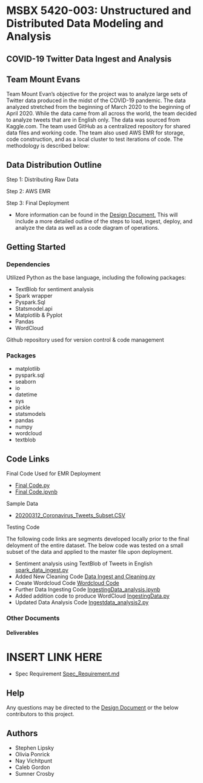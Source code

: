 # MSBX 5420-003: Unstructured and Distributed Data Modeling and Analysis
## COVID-19 Twitter Data Ingest and Analysis
## Team Mount Evans

Team Mount Evan’s objective for the project was to analyze large sets of Twitter data produced in the midst of the COVID-19 pandemic. The data analyzed stretched from the beginning of March 2020 to the beginning of April 2020. While the data came from all across the world, the team decided to analyze tweets that are in English only. The data was sourced from Kaggle.com. The team used GitHub as a centralized repository for shared data files and working code. The team also used AWS EMR for storage, code construction, and as a local cluster to test iterations of code. The methodology is described below:

## Data Distribution Outline

Step 1: Distributing Raw Data

Step 2: AWS EMR

Step 3: Final Deployment

* More information can be found in the [Design Document.](https://github.com/MSBX5420/team_mount_evans/blob/master/DesignDocument.md) This will include a more detailed outline of the steps to load, ingest, deploy, and analyze the data as well as a code diagram of operations.

## Getting Started

### Dependencies

Utilized Python as the base language, including the following packages:
* TextBlob for sentiment analysis
* Spark wrapper
* Pyspark.Sql
* Statsmodel.api
* Matplotlib & Pyplot
* Pandas
* WordCloud

Github repository used for version control & code management

### Packages
* matplotlib 
* pyspark.sql
* seaborn
* io 
* datetime
* sys
* pickle 
* statsmodels
* pandas
* numpy
* wordcloud
* textblob

## Code Links

Final Code Used for EMR Deployment
* [Final Code.py](https://github.com/MSBX5420/team_mount_evans/blob/master/code_prod/Final%20Code.py)
* [Final Code.ipynb](https://github.com/MSBX5420/team_mount_evans/blob/master/code_prod/Final%20Code.ipynb)

Sample Data
* [20200312_Coronavirus_Tweets_Subset.CSV](https://github.com/MSBX5420/team_mount_evans/blob/master/data/20200312_Coronavirus_Tweets_Subset.CSV)

Testing Code

The following code links are segments developed locally prior to the final deloyment of the entire dataset. The below code  was tested on a small subset of the data and applied to the master file upon deployment.

* Sentiment analysis using TextBlob of Tweets in English [spark_data_ingest.py](https://github.com/MSBX5420/team_mount_evans/blob/master/code_test/spark_data_ingest.py)
* Added New Cleaning Code [Data Ingest and Cleaning.py](https://github.com/MSBX5420/team_mount_evans/blob/master/code_test/Data%20Ingest%20and%20Cleaning.py)
* Create Wordcloud Code [Wordcloud Code](https://github.com/MSBX5420/team_mount_evans/blob/master/code_test/Wordcloud%20Code)
* Further Data Ingesting Code [IngestingData_analysis.ipynb](https://github.com/MSBX5420/team_mount_evans/blob/master/code_test/IngestingData_analysis.ipynb)
* Added addition code to produce WordCloud [IngestingData.py](https://github.com/MSBX5420/team_mount_evans/blob/master/code_test/IngestingData.py)
* Updated Data Analysis Code [Ingestdata_analysis2.py](https://github.com/MSBX5420/team_mount_evans/blob/master/code_test/Ingestdata_analysis2.py)

### Other Documents
#### Deliverables
# INSERT LINK HERE
* Spec Requirement [Spec_Requirement.md]()

## Help

Any questions may be directed to the [Design Document](https://github.com/MSBX5420/team_mount_evans/blob/master/DesignDocument.md) or the below contributors to this project.

## Authors

* Stephen Lipsky
* Olivia Ponrick
* Nay Vichitpunt
* Caleb Gordon
* Sumner Crosby



